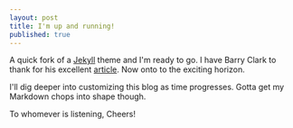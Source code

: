 ```yaml
---
layout: post
title: I'm up and running!
published: true
---
```


A quick fork of a [Jekyll](https://jekyllrb.com) theme and I'm ready to go. I have Barry Clark to thank for his excellent [article](https://www.smashingmagazine.com/2014/08/build-blog-jekyll-github-pages/). Now onto to the exciting horizon.

I'll dig deeper into customizing this blog as time progresses. Gotta get my Markdown chops into shape though.

To whomever is listening, Cheers!
